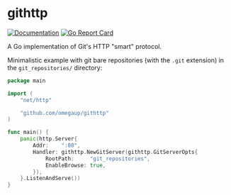 # githttp

[![Documentation](https://godoc.org/github.com/omegaup/githttp?status.svg)](https://godoc.org/github.com/omegaup/githttp)
[![Go Report Card](https://goreportcard.com/badge/github.com/omegaup/githttp)](https://goreportcard.com/report/github.com/omegaup/githttp)

A Go implementation of Git's HTTP "smart" protocol.

Minimalistic example with git bare repositories (with the `.git` extension) in
the `git_repositories/` directory:

```go
package main

import (
	"net/http"

	"github.com/omegaup/githttp"
)

func main() {
	panic(http.Server{
		Addr:    ":80",
		Handler: githttp.NewGitServer(githttp.GitServerOpts{
			RootPath:     "git_repositories",
			EnableBrowse: true,
		}),
	}.ListenAndServe())
}
```
